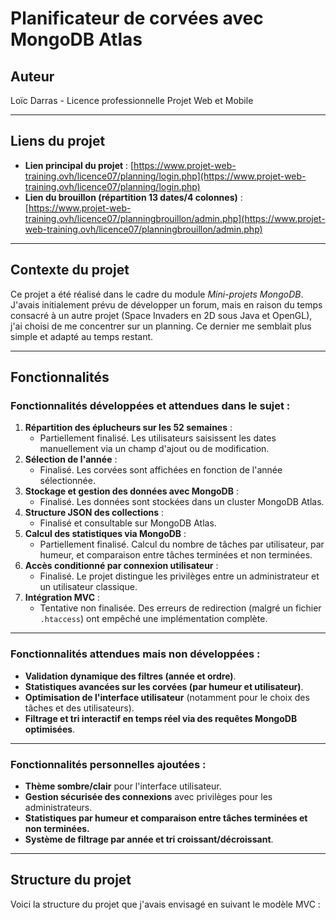 # Planificateur de corvées avec MongoDB Atlas

## Auteur
Loïc Darras - Licence professionnelle Projet Web et Mobile

---

## Liens du projet
- **Lien principal du projet** : [https://www.projet-web-training.ovh/licence07/planning/login.php](https://www.projet-web-training.ovh/licence07/planning/login.php)
- **Lien du brouillon (répartition 13 dates/4 colonnes)** : [https://www.projet-web-training.ovh/licence07/planningbrouillon/admin.php](https://www.projet-web-training.ovh/licence07/planningbrouillon/admin.php)

---

## Contexte du projet

Ce projet a été réalisé dans le cadre du module *Mini-projets MongoDB*. J'avais initialement prévu de développer un forum, mais en raison du temps consacré à un autre projet (Space Invaders en 2D sous Java et OpenGL), j'ai choisi de me concentrer sur un planning. Ce dernier me semblait plus simple et adapté au temps restant.

---

## Fonctionnalités

### Fonctionnalités développées et attendues dans le sujet :
1. **Répartition des éplucheurs sur les 52 semaines** :  
   - Partiellement finalisé. Les utilisateurs saisissent les dates manuellement via un champ d'ajout ou de modification.
2. **Sélection de l'année** :  
   - Finalisé. Les corvées sont affichées en fonction de l'année sélectionnée.
3. **Stockage et gestion des données avec MongoDB** :  
   - Finalisé. Les données sont stockées dans un cluster MongoDB Atlas.
4. **Structure JSON des collections** :  
   - Finalisé et consultable sur MongoDB Atlas.
5. **Calcul des statistiques via MongoDB** :  
   - Partiellement finalisé. Calcul du nombre de tâches par utilisateur, par humeur, et comparaison entre tâches terminées et non terminées.
6. **Accès conditionné par connexion utilisateur** :  
   - Finalisé. Le projet distingue les privilèges entre un administrateur et un utilisateur classique.
7. **Intégration MVC** :  
   - Tentative non finalisée. Des erreurs de redirection (malgré un fichier `.htaccess`) ont empêché une implémentation complète.

---

### Fonctionnalités attendues mais non développées :
- **Validation dynamique des filtres (année et ordre)**.
- **Statistiques avancées sur les corvées (par humeur et utilisateur)**.
- **Optimisation de l'interface utilisateur** (notamment pour le choix des tâches et des utilisateurs).
- **Filtrage et tri interactif en temps réel via des requêtes MongoDB optimisées**.

---

### Fonctionnalités personnelles ajoutées :
- **Thème sombre/clair** pour l'interface utilisateur.
- **Gestion sécurisée des connexions** avec privilèges pour les administrateurs.
- **Statistiques par humeur et comparaison entre tâches terminées et non terminées.**
- **Système de filtrage par année et tri croissant/décroissant**.

---

## Structure du projet

Voici la structure du projet que j'avais envisagé en suivant le modèle MVC :

